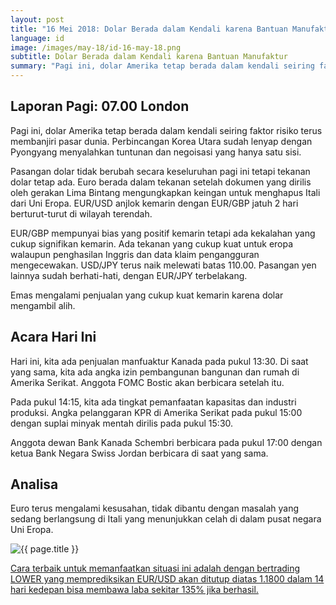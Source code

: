 ```yaml
---
layout: post
title: "16 Mei 2018: Dolar Berada dalam Kendali karena Bantuan Manufaktur"
language: id
image: /images/may-18/id-16-may-18.png
subtitle: Dolar Berada dalam Kendali karena Bantuan Manufaktur
summary: "Pagi ini, dolar Amerika tetap berada dalam kendali seiring faktor risiko terus membanjiri pasar dunia. Perbincangan Korea Utara sudah lenyap dengan Pyongyang menyalahkan tuntunan dan negoisasi yang hanya satu sisi"
---
```

## Laporan Pagi: 07.00 London

Pagi ini, dolar Amerika tetap berada dalam kendali seiring faktor risiko terus membanjiri pasar dunia. Perbincangan Korea Utara sudah lenyap dengan Pyongyang menyalahkan tuntunan dan negoisasi yang hanya satu sisi.

Pasangan dolar tidak berubah secara keseluruhan pagi ini tetapi tekanan dolar tetap ada. Euro berada dalam tekanan setelah dokumen yang dirilis oleh gerakan Lima Bintang mengungkapkan keingan untuk menghapus Itali dari Uni Eropa. EUR/USD anjlok kemarin dengan EUR/GBP jatuh 2 hari berturut-turut di wilayah terendah.

EUR/GBP mempunyai bias yang positif kemarin tetapi ada kekalahan yang cukup signifikan kemarin. Ada tekanan yang cukup kuat untuk eropa walaupun penghasilan Inggris dan data klaim pengangguran mengecewakan. USD/JPY terus naik melewati batas 110.00. Pasangan yen lainnya sudah berhati-hati, dengan EUR/JPY terbelakang.

Emas mengalami penjualan yang cukup kuat kemarin karena dolar mengambil alih.

## Acara Hari Ini

Hari ini, kita ada penjualan manfuaktur Kanada pada pukul 13:30. Di saat yang sama, kita ada angka izin pembangunan bangunan dan rumah di Amerika Serikat. Anggota FOMC Bostic akan berbicara setelah itu.

Pada pukul 14:15, kita ada tingkat pemanfaatan kapasitas dan industri produksi. 
Angka pelanggaran KPR di Amerika Serikat pada pukul 15:00 dengan suplai minyak mentah dirilis pada pukul 15:30.

Anggota dewan Bank Kanada Schembri berbicara pada pukul 17:00 dengan ketua Bank Negara Swiss Jordan berbicara di saat yang sama.

## Analisa

Euro terus mengalami kesusahan, tidak dibantu dengan masalah yang sedang berlangsung di Itali yang menunjukkan celah di dalam pusat negara Uni Eropa.

<img src="{{ site.url }}/images/may-18/id-16-may-18.png" alt="{{ page.title }}" title="{{ page.title }}">

<a href="%LINK%%?currency=USD&market=forex&underlying=frxEURUSD&formname=higherlower&duration_amount=14&duration_units=d&amount=10&amount_type=payout&expiry_type=duration&barrier=1.1800" target="_blank" rel="noopener noreferrer nofollow">Cara terbaik untuk memanfaatkan situasi ini adalah dengan bertrading LOWER yang memprediksikan EUR/USD akan ditutup diatas 1.1800 dalam 14 hari kedepan bisa membawa laba sekitar 135% jika berhasil.</a>
